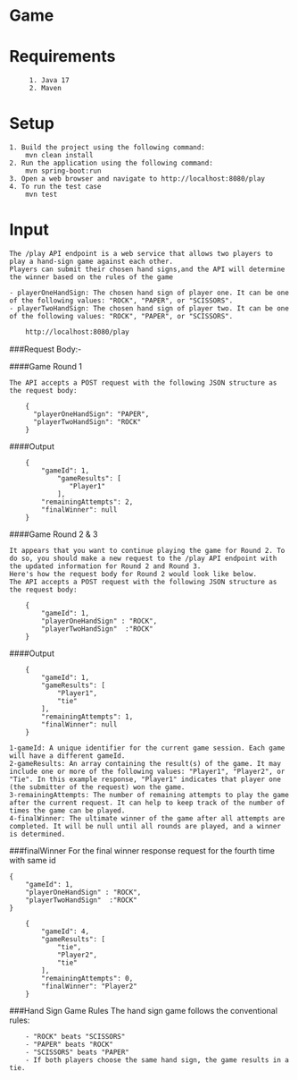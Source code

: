 # Game



# Requirements
         1. Java 17
         2. Maven

# Setup

    1. Build the project using the following command:
        mvn clean install
    2. Run the application using the following command:
        mvn spring-boot:run
    3. Open a web browser and navigate to http://localhost:8080/play
    4. To run the test case 
        mvn test


# Input

    The /play API endpoint is a web service that allows two players to play a hand-sign game against each other. 
    Players can submit their chosen hand signs,and the API will determine the winner based on the rules of the game

    - playerOneHandSign: The chosen hand sign of player one. It can be one of the following values: "ROCK", "PAPER", or "SCISSORS".
    - playerTwoHandSign: The chosen hand sign of player two. It can be one of the following values: "ROCK", "PAPER", or "SCISSORS".

```Bash
    http://localhost:8080/play
```    
###Request Body:-


####Game Round 1
```jsonResponse
The API accepts a POST request with the following JSON structure as the request body:

    {
      "playerOneHandSign": "PAPER",
      "playerTwoHandSign": "ROCK"
    }
```

####Output
```jsonResponse
    {
        "gameId": 1,
            "gameResults": [
               "Player1"
            ],
        "remainingAttempts": 2,
        "finalWinner": null
    }
```

####Game Round 2 & 3
```jsonResponse
It appears that you want to continue playing the game for Round 2. To do so, you should make a new request to the /play API endpoint with the updated information for Round 2 and Round 3. 
Here's how the request body for Round 2 would look like below.
The API accepts a POST request with the following JSON structure as the request body:

    {   
        "gameId": 1,
        "playerOneHandSign" : "ROCK",
        "playerTwoHandSign"  :"ROCK"
    }
```
####Output
```jsonResponse
    {
        "gameId": 1,
        "gameResults": [
            "Player1",
            "tie"
        ],
        "remainingAttempts": 1,
        "finalWinner": null
    }
```
    1-gameId: A unique identifier for the current game session. Each game will have a different gameId.
    2-gameResults: An array containing the result(s) of the game. It may include one or more of the following values: "Player1", "Player2", or "Tie". In this example response, "Player1" indicates that player one (the submitter of the request) won the game.
    3-remainingAttempts: The number of remaining attempts to play the game after the current request. It can help to keep track of the number of times the game can be played.
    4-finalWinner: The ultimate winner of the game after all attempts are completed. It will be null until all rounds are played, and a winner is determined.
    
###finalWinner
    For the final winner response request for the fourth time with same id 

    {   
        "gameId": 1,
        "playerOneHandSign" : "ROCK",
        "playerTwoHandSign"  :"ROCK"
    }


```jsonResponse
    {
        "gameId": 4,
        "gameResults": [
            "tie",
            "Player2",
            "tie"
        ],
        "remainingAttempts": 0,
        "finalWinner": "Player2"
    }
```
###Hand Sign Game Rules
    The hand sign game follows the conventional rules:

        - "ROCK" beats "SCISSORS"
        - "PAPER" beats "ROCK"
        - "SCISSORS" beats "PAPER"
        - If both players choose the same hand sign, the game results in a tie.
